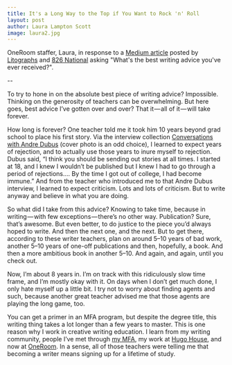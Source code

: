 ```yaml
---
title: It's a Long Way to the Top if You Want to Rock 'n' Roll
layout: post
author: Laura Lampton Scott
image: laura2.jpg
---
```

OneRoom staffer, Laura, in response to a [Medium article](https://medium.com/medium-writing-prompts/what-s-the-best-writing-advice-you-ve-ever-received-928965d36467) posted by [Litographs](http://www.litographs.com/) and [826 National](http://826national.org/) asking "What's the best writing advice you've ever received?".

--

To try to hone in on the absolute best piece of writing advice? Impossible. Thinking on the generosity of teachers can be overwhelming. But here goes, best advice I’ve gotten over and over? That it — all of it — will take forever.

How long is forever? One teacher told me it took him 10 years beyond grad school to place his first story. Via the interview collection [Conversations with Andre Dubus](http://www.powells.com/biblio/9781617037856) (cover photo is an odd choice), I learned to expect years of rejection, and to actually use those years to inure myself to rejection. Dubus said, “I think you should be sending out stories at all times. I started at 18, and I knew I wouldn’t be published but I knew I had to go through a period of rejections…. By the time I got out of college, I had become immune.” And from the teacher who introduced me to that Andre Dubus interview, I learned to expect criticism. Lots and lots of criticism. But to write anyway and believe in what you are doing.

So what did I take from this advice? Knowing to take time, because in writing — with few exceptions — there’s no other way. Publication? Sure, that’s awesome. But even better, to do justice to the piece you’d always hoped to write. And then the next one, and the next. But to get there, according to these writer teachers, plan on around 5–10 years of bad work, another 5–10 years of one-off publications and then, hopefully, a book. And then a more ambitious book in another 5–10. And again, and again, until you check out.

Now, I’m about 8 years in. I’m on track with this ridiculously slow time frame, and I’m mostly okay with it. On days when I don’t get much done, I only hate myself up a little bit. I try not to worry about finding agents and such, because another great teacher advised me that those agents are playing the long game, too.

You can get a primer in an MFA program, but despite the degree title, this writing thing takes a lot longer than a few years to master. This is one reason why I work in creative writing education. I learn from my writing community, people I’ve met through [my MFA](http://www.cas.umt.edu/creativewriting/), my work at [Hugo House](http://hugohouse.org/), and now at [OneRoom](http://www.joinoneroom.com/writing.html). In a sense, all of those teachers were telling me that becoming a writer means signing up for a lifetime of study.